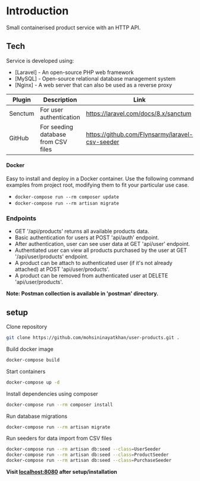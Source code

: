 # Introduction
Small containerised product service with an HTTP API.

## Tech

Service is developed using:
- [Laravel] - An open-source PHP web framework
- [MySQL] - Open-source relational database management system
- [Nginx] - A web server that can also be used as a reverse proxy

| Plugin | Description | Link |
| ------ | ------ | ------ |
| Senctum | For user authentication | https://laravel.com/docs/8.x/sanctum
| GitHub | For seeding database from CSV files | https://github.com/Flynsarmy/laravel-csv-seeder

#### Docker
Easy to install and deploy in a Docker container. Use the following command examples from project root, modifying them to fit your particular use case.

- `docker-compose run --rm composer update`
- `docker-compose run --rm artisan migrate`

### Endpoints

- GET '/api/products' returns all available products data.
- Basic authentication for users at POST 'api/auth' endpoint.
- After authentication, user can see user data at GET 'api/user' endpoint.
- Authentiated user can view all products purchased by the user at GET '/api/user/products' endpoint.
- A product can be attach to authenticated user (if it's not already attached) at POST 'api/user/products'.
- A product can be removed from authenticated user at DELETE 'api/user/products'.

**Note: Postman collection is available in 'postman' directory.**

## setup

Clone repository

```sh
git clone https://github.com/mohsininayatkhan/user-products.git .
```
Build docker image

```sh
docker-compose build
```
Start containers

```sh
docker-compose up -d
```
Install dependencies using composer

```sh
docker-compose run --rm composer install
```
Run database migrations

```sh
docker-compose run --rm artisan migrate
```
Run seeders for data import from CSV files

```bash
docker-compose run --rm artisan db:seed --class=UserSeeder
docker-compose run --rm artisan db:seed --class=ProductSeeder
docker-compose run --rm artisan db:seed --class=PurchaseSeeder
```
**Visit [localhost:8080](http://localhost:8080) after setup/installation**